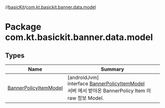 //[basicKit](../../index.md)/[com.kt.basickit.banner.data.model](index.md)

# Package com.kt.basickit.banner.data.model

## Types

| Name | Summary |
|---|---|
| [BannerPolicyItemModel](-banner-policy-item-model/index.md) | [androidJvm]<br>interface [BannerPolicyItemModel](-banner-policy-item-model/index.md)<br>서버 에서 받아온 BannerPolicy Item 의 raw 정보 Model. |
